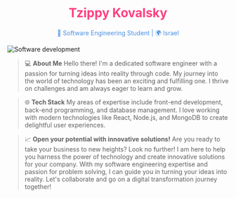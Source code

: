 

<div align="center">
  <h1 style="color: #FF4081;">Tzippy Kovalsky</h1>
  <p style="color: #4A90E2;"> 📱 Software Engineering Student | 🌍 Israel</p>
</div>



![Software development](https://publicdomainvectors.org/tn_img/generic-office-desktop2.webp)


> 💻 **About Me**
> Hello there! I'm a dedicated software engineer with a passion for turning ideas into reality through code. My journey into the world of technology has been an exciting and fulfilling one. I thrive on challenges and am always eager to learn and grow.

> 🌐 **Tech Stack**
> My areas of expertise include front-end development, back-end programming, and database management. I love working with modern technologies like React, Node.js, and MongoDB to create delightful user experiences.

> 📈 **Open your potential with innovative solutions!**
> Are you ready to take your business to new heights? Look no further!
> I am here to help you harness the power of technology and create innovative solutions for your company.
> With my software engineering expertise and passion for problem solving, I can guide you in turning your ideas into reality.
> Let's collaborate and go on a digital transformation journey together!


<!---
TzipiKowalski/TzipiKowalski is a ✨ special ✨ repository because its `README.md` (this file) appears on my GitHub profile.
You can click the Preview link to take a look at your changes.
--->


